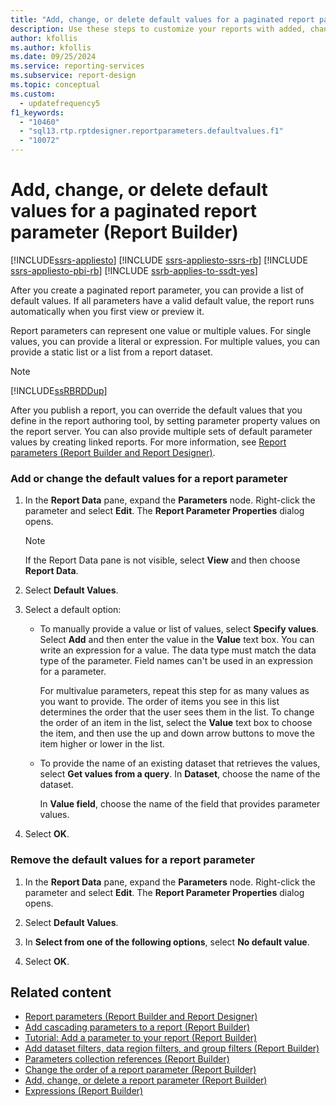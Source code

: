 ```yaml
---
title: "Add, change, or delete default values for a paginated report parameter"
description: Use these steps to customize your reports with added, changed, or deleted  default values for paginated report parameters.
author: kfollis
ms.author: kfollis
ms.date: 09/25/2024
ms.service: reporting-services
ms.subservice: report-design
ms.topic: conceptual
ms.custom:
  - updatefrequency5
f1_keywords:
  - "10460"
  - "sql13.rtp.rptdesigner.reportparameters.defaultvalues.f1"
  - "10072"
---
```


# Add, change, or delete default values for a paginated report parameter (Report Builder)

[!INCLUDE[ssrs-appliesto](../../includes/ssrs-appliesto.md)] [!INCLUDE [ssrs-appliesto-ssrs-rb](../../includes/ssrs-appliesto-ssrs-rb.md)] [!INCLUDE [ssrs-appliesto-pbi-rb](../../includes/ssrs-appliesto-pbi-rb.md)] [!INCLUDE [ssrb-applies-to-ssdt-yes](../../includes/ssrb-applies-to-ssdt-yes.md)]

  After you create a paginated report parameter, you can provide a list of default values. If all parameters have a valid default value, the report runs automatically when you first view or preview it.  
  
 Report parameters can represent one value or multiple values. For single values, you can provide a literal or expression. For multiple values, you can provide a static list or a list from a report dataset.  
  
> [!NOTE]  
>  [!INCLUDE[ssRBRDDup](../../includes/ssrbrddup-md.md)]  
  
 After you publish a report, you can override the default values that you define in the report authoring tool, by setting parameter property values on the report server. You can also provide multiple sets of default parameter values by creating linked reports. For more information, see [Report parameters &#40;Report Builder and Report Designer&#41;](../../reporting-services/report-design/report-parameters-report-builder-and-report-designer.md).  
  
### Add or change the default values for a report parameter  
  
1.  In the **Report Data** pane, expand the **Parameters** node. Right-click the parameter and select **Edit**. The **Report Parameter Properties** dialog opens.  
  
    > [!NOTE]  
    >  If the Report Data pane is not visible, select **View** and then choose **Report Data**.  
  
1.  Select **Default Values**.  
  
1.  Select a default option:  
  
    -   To manually provide a value or list of values, select **Specify values**. Select **Add** and then enter the value in the **Value** text box. You can write an expression for a value. The data type must match the data type of the parameter. Field names can't be used in an expression for a parameter.  
  
         For multivalue parameters, repeat this step for as many values as you want to provide. The order of items you see in this list determines the order that the user sees them in the list. To change the order of an item in the list, select the **Value** text box to choose the item, and then use the up and down arrow buttons to move the item higher or lower in the list.  
  
    -   To provide the name of an existing dataset that retrieves the values, select **Get values from a query**. In **Dataset**, choose the name of the dataset.  
  
         In **Value field**, choose the name of the field that provides parameter values.  
  
1.  Select **OK**.
  
### Remove the default values for a report parameter  
  
1.  In the **Report Data** pane, expand the **Parameters** node. Right-click the parameter and select **Edit**. The **Report Parameter Properties** dialog opens.  
  
1.  Select **Default Values**.  
  
1.  In **Select from one of the following options**, select **No default value**.  
  
1.  Select **OK**.
  
## Related content

- [Report parameters &#40;Report Builder and Report Designer&#41;](../../reporting-services/report-design/report-parameters-report-builder-and-report-designer.md)
- [Add cascading parameters to a report &#40;Report Builder&#41;](../../reporting-services/report-design/add-cascading-parameters-to-a-report-report-builder-and-ssrs.md)
- [Tutorial: Add a parameter to your report &#40;Report Builder&#41;](../../reporting-services/tutorial-add-a-parameter-to-your-report-report-builder.md)
- [Add dataset filters, data region filters, and group filters &#40;Report Builder&#41;](../../reporting-services/report-design/add-dataset-filters-data-region-filters-and-group-filters.md)
- [Parameters collection references &#40;Report Builder&#41;](../../reporting-services/report-design/built-in-collections-parameters-collection-references-report-builder.md)
- [Change the order of a report parameter &#40;Report Builder&#41;](../../reporting-services/report-design/change-the-order-of-a-report-parameter-report-builder-and-ssrs.md)
- [Add, change, or delete a report parameter &#40;Report Builder&#41;](../../reporting-services/report-design/add-change-or-delete-a-report-parameter-report-builder-and-ssrs.md)
- [Expressions &#40;Report Builder&#41;](../../reporting-services/report-design/expressions-report-builder-and-ssrs.md)

